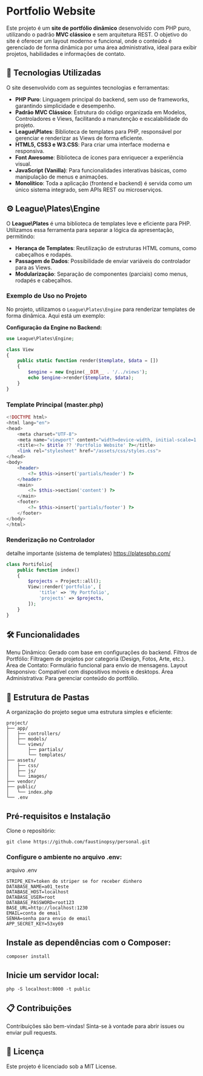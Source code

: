 # Portfolio Website

Este projeto é um **site de portfólio dinâmico** desenvolvido com PHP puro, utilizando o padrão **MVC clássico** e sem arquitetura REST. O objetivo do site é oferecer um layout moderno e funcional, onde o conteúdo é gerenciado de forma dinâmica por uma área administrativa, ideal para exibir projetos, habilidades e informações de contato.

## 🚀 Tecnologias Utilizadas

O site desenvolvido com as seguintes tecnologias e ferramentas:

- **PHP Puro**: Linguagem principal do backend, sem uso de frameworks, garantindo simplicidade e desempenho.
- **Padrão MVC Clássico**: Estrutura do código organizada em Modelos, Controladores e Views, facilitando a manutenção e escalabilidade do projeto.
- **League\Plates**: Biblioteca de templates para PHP, responsável por gerenciar e renderizar as Views de forma eficiente.
- **HTML5, CSS3 e W3.CSS**: Para criar uma interface moderna e responsiva.
- **Font Awesome**: Biblioteca de ícones para enriquecer a experiência visual.
- **JavaScript (Vanilla)**: Para funcionalidades interativas básicas, como manipulação de menus e animações.
- **Monolítico**: Toda a aplicação (frontend e backend) é servida como um único sistema integrado, sem APIs REST ou microserviços.

## ⚙️ League\Plates\Engine

O **League\Plates** é uma biblioteca de templates leve e eficiente para PHP. Utilizamos essa ferramenta para separar a lógica da apresentação, permitindo:

- **Herança de Templates**: Reutilização de estruturas HTML comuns, como cabeçalhos e rodapés.
- **Passagem de Dados**: Possibilidade de enviar variáveis do controlador para as Views.
- **Modularização**: Separação de componentes (parciais) como menus, rodapés e cabeçalhos.

### Exemplo de Uso no Projeto

No projeto, utilizamos o `League\Plates\Engine` para renderizar templates de forma dinâmica. Aqui está um exemplo:

**Configuração da Engine no Backend:**
```php
use League\Plates\Engine;

class View
{
    public static function render($template, $data = [])
    {
        $engine = new Engine(__DIR__ . '/../views');
        echo $engine->render($template, $data);
    }
}
```

### Template Principal (master.php)

```php
<!DOCTYPE html>
<html lang="en">
<head>
    <meta charset="UTF-8">
    <meta name="viewport" content="width=device-width, initial-scale=1.0">
    <title><?= $title ?? 'Portfolio Website' ?></title>
    <link rel="stylesheet" href="/assets/css/styles.css">
</head>
<body>
    <header>
        <?= $this->insert('partials/header') ?>
    </header>
    <main>
        <?= $this->section('content') ?>
    </main>
    <footer>
        <?= $this->insert('partials/footer') ?>
    </footer>
</body>
</html>
```

### Renderização no Controlador
detalhe importante (sistema de templates)
https://platesphp.com/

```php
class Portifolio{
    public function index()
    {
        $projects = Project::all();
        View::render('portfolio', [
            'title' => 'My Portfolio',
            'projects' => $projects,
        ]);
    }
}
```
## 🛠️ Funcionalidades
Menu Dinâmico: Gerado com base em configurações do backend.
Filtros de Portfólio: Filtragem de projetos por categoria (Design, Fotos, Arte, etc.).
Área de Contato: Formulário funcional para envio de mensagens.
Layout Responsivo: Compatível com dispositivos móveis e desktops.
Área Administrativa: Para gerenciar conteúdo do portfólio.

## 📂 Estrutura de Pastas
A organização do projeto segue uma estrutura simples e eficiente:
```
project/
├── app/
│   ├── controllers/
│   ├── models/
│   └── views/
│       ├── partials/
│       └── templates/
├── assets/
│   ├── css/
│   ├── js/
│   └── images/
├── vendor/
├── public/
│   └── index.php
└── .env
```


## Pré-requisitos e Instalação
Clone o repositório:
```
git clone https://github.com/faustinopsy/personal.git
```
### Configure o ambiente no arquivo .env:
arquivo .env
```
STRIPE_KEY=token do striper se for receber dinhero
DATABASE_NAME=a01_teste
DATABASE_HOST=localhost
DATABASE_USER=root
DATABASE_PASSWORD=root123
BASE_URL=http://localhost:1230
EMAIL=conta de email
SENHA=senha para envio de email
APP_SECRET_KEY=53xy69
```
## Instale as dependências com o Composer:
```
composer install
```
## Inicie um servidor local:

```
php -S localhost:8000 -t public
```

## 📋 Contribuições
Contribuições são bem-vindas! Sinta-se à vontade para abrir issues ou enviar pull requests.

## 📜 Licença
Este projeto é licenciado sob a MIT License.